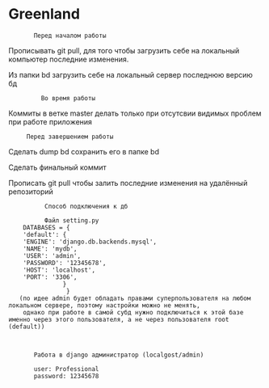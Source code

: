 # Greenland


           Перед началом работы

Прописывать git pull, для того чтобы загрузить себе на локальный компьютер последние изменения.

Из папки bd загрузить себе на локальный сервер последнюю версию бд


             Во время работы

Коммиты в ветке master делать только при отсутсвии видимых проблем при работе приложения


         Перед завершением работы

Сделать dump bd сохранить его в папке bd

Сделать финальный коммит

Прописать git pull чтобы залить последние изменения на удалённый репозиторий


            
              Способ подключения к дб

              Файл setting.py
        DATABASES = {
        'default': {
        'ENGINE': 'django.db.backends.mysql',
        'NAME': 'mydb',
        'USER': 'admin',
        'PASSWORD': '12345678',
        'HOST': 'localhost',
        'PORT': '3306',
                   }
                    }
       (по идее admin будет обладать правами суперпользователя на любом локальном сервере, поэтому настройки можно не менять,
        однако при работе в самой субд нужно подключиться к этой базе именно через этого пользователя, а не через пользователя root (default))
      
      
      
           Работа в django администратор (localgost/admin)
           
           user: Professional
           password: 12345678
           
                    
